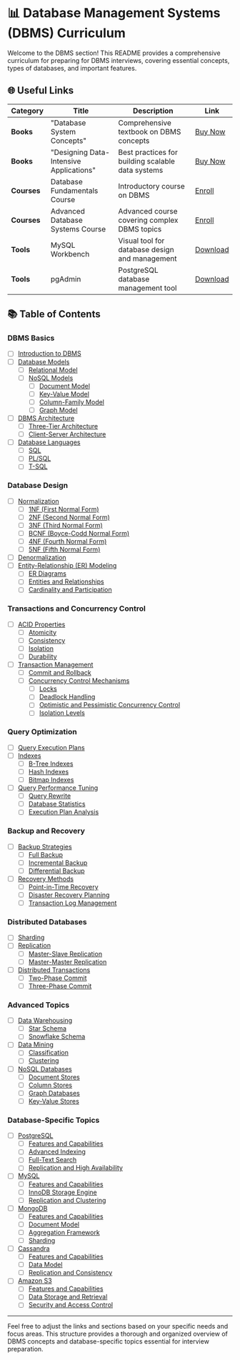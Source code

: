 # 📊 Database Management Systems (DBMS) Curriculum

Welcome to the DBMS section! This README provides a comprehensive curriculum for preparing for DBMS interviews, covering essential concepts, types of databases, and important features.

## 🌐 Useful Links

| Category        | Title                            | Description                                  | Link                                               |
|-----------------|----------------------------------|----------------------------------------------|---------------------------------------------------|
| **Books**       | "Database System Concepts"        | Comprehensive textbook on DBMS concepts      | [Buy Now](https://example.com/database-system-concepts) |
| **Books**       | "Designing Data-Intensive Applications" | Best practices for building scalable data systems | [Buy Now](https://example.com/data-intensive-applications) |
| **Courses**     | Database Fundamentals Course      | Introductory course on DBMS                  | [Enroll](https://example.com/database-fundamentals-course) |
| **Courses**     | Advanced Database Systems Course  | Advanced course covering complex DBMS topics | [Enroll](https://example.com/advanced-database-systems) |
| **Tools**       | MySQL Workbench                    | Visual tool for database design and management | [Download](https://example.com/mysql-workbench)   |
| **Tools**       | pgAdmin                           | PostgreSQL database management tool          | [Download](https://example.com/pgadmin)           |

## 📚 Table of Contents

### DBMS Basics
- [ ] [Introduction to DBMS](./DBMS/Basics/Introduction.md)
- [ ] [Database Models](./DBMS/Basics/Database_Models.md)
  - [ ] [Relational Model](./DBMS/Basics/Relational_Model.md)
  - [ ] [NoSQL Models](./DBMS/Basics/NoSQL_Models.md)
    - [ ] [Document Model](./DBMS/Basics/Document_Model.md)
    - [ ] [Key-Value Model](./DBMS/Basics/Key_Value_Model.md)
    - [ ] [Column-Family Model](./DBMS/Basics/Column_Family_Model.md)
    - [ ] [Graph Model](./DBMS/Basics/Graph_Model.md)
- [ ] [DBMS Architecture](./DBMS/Basics/Architecture.md)
  - [ ] [Three-Tier Architecture](./DBMS/Basics/Three_Tier_Architecture.md)
  - [ ] [Client-Server Architecture](./DBMS/Basics/Client_Server_Architecture.md)
- [ ] [Database Languages](./DBMS/Basics/Database_Languages.md)
  - [ ] [SQL](./DBMS/Basics/SQL.md)
  - [ ] [PL/SQL](./DBMS/Basics/PL_SQL.md)
  - [ ] [T-SQL](./DBMS/Basics/T_SQL.md)

### Database Design
- [ ] [Normalization](./DBMS/Design/Normalization.md)
  - [ ] [1NF (First Normal Form)](./DBMS/Design/1NF.md)
  - [ ] [2NF (Second Normal Form)](./DBMS/Design/2NF.md)
  - [ ] [3NF (Third Normal Form)](./DBMS/Design/3NF.md)
  - [ ] [BCNF (Boyce-Codd Normal Form)](./DBMS/Design/BCNF.md)
  - [ ] [4NF (Fourth Normal Form)](./DBMS/Design/4NF.md)
  - [ ] [5NF (Fifth Normal Form)](./DBMS/Design/5NF.md)
- [ ] [Denormalization](./DBMS/Design/Denormalization.md)
- [ ] [Entity-Relationship (ER) Modeling](./DBMS/Design/ER_Modeling.md)
  - [ ] [ER Diagrams](./DBMS/Design/ER_Diagrams.md)
  - [ ] [Entities and Relationships](./DBMS/Design/Entities_Relationships.md)
  - [ ] [Cardinality and Participation](./DBMS/Design/Cardinality_Participation.md)

### Transactions and Concurrency Control
- [ ] [ACID Properties](./DBMS/Transactions/ACID_Properties.md)
  - [ ] [Atomicity](./DBMS/Transactions/Atomicity.md)
  - [ ] [Consistency](./DBMS/Transactions/Consistency.md)
  - [ ] [Isolation](./DBMS/Transactions/Isolation.md)
  - [ ] [Durability](./DBMS/Transactions/Durability.md)
- [ ] [Transaction Management](./DBMS/Transactions/Transaction_Management.md)
  - [ ] [Commit and Rollback](./DBMS/Transactions/Commit_Rollback.md)
  - [ ] [Concurrency Control Mechanisms](./DBMS/Transactions/Concurrency_Control.md)
    - [ ] [Locks](./DBMS/Transactions/Locks.md)
    - [ ] [Deadlock Handling](./DBMS/Transactions/Deadlock_Handling.md)
    - [ ] [Optimistic and Pessimistic Concurrency Control](./DBMS/Transactions/Optimistic_Pessimistic.md)
    - [ ] [Isolation Levels](./DBMS/Transactions/Isolation_Levels.md)

### Query Optimization
- [ ] [Query Execution Plans](./DBMS/Optimization/Execution_Plans.md)
- [ ] [Indexes](./DBMS/Optimization/Indexes.md)
  - [ ] [B-Tree Indexes](./DBMS/Optimization/B_Tree_Indexes.md)
  - [ ] [Hash Indexes](./DBMS/Optimization/Hash_Indexes.md)
  - [ ] [Bitmap Indexes](./DBMS/Optimization/Bitmap_Indexes.md)
- [ ] [Query Performance Tuning](./DBMS/Optimization/Performance_Tuning.md)
  - [ ] [Query Rewrite](./DBMS/Optimization/Query_Rewrite.md)
  - [ ] [Database Statistics](./DBMS/Optimization/Database_Statistics.md)
  - [ ] [Execution Plan Analysis](./DBMS/Optimization/Execution_Plan_Analysis.md)

### Backup and Recovery
- [ ] [Backup Strategies](./DBMS/Backup_Recovery/Backup_Strategies.md)
  - [ ] [Full Backup](./DBMS/Backup_Recovery/Full_Backup.md)
  - [ ] [Incremental Backup](./DBMS/Backup_Recovery/Incremental_Backup.md)
  - [ ] [Differential Backup](./DBMS/Backup_Recovery/Differential_Backup.md)
- [ ] [Recovery Methods](./DBMS/Backup_Recovery/Recovery_Methods.md)
  - [ ] [Point-in-Time Recovery](./DBMS/Backup_Recovery/Point_in_Time_Recovery.md)
  - [ ] [Disaster Recovery Planning](./DBMS/Backup_Recovery/Disaster_Recovery_Planning.md)
  - [ ] [Transaction Log Management](./DBMS/Backup_Recovery/Transaction_Log_Management.md)

### Distributed Databases
- [ ] [Sharding](./DBMS/Distributed/Sharding.md)
- [ ] [Replication](./DBMS/Distributed/Replication.md)
  - [ ] [Master-Slave Replication](./DBMS/Distributed/Master_Slave_Replication.md)
  - [ ] [Master-Master Replication](./DBMS/Distributed/Master_Master_Replication.md)
- [ ] [Distributed Transactions](./DBMS/Distributed/Distributed_Transactions.md)
  - [ ] [Two-Phase Commit](./DBMS/Distributed/Two_Phase_Commit.md)
  - [ ] [Three-Phase Commit](./DBMS/Distributed/Three_Phase_Commit.md)

### Advanced Topics
- [ ] [Data Warehousing](./DBMS/Advanced/Data_Warehousing.md)
  - [ ] [Star Schema](./DBMS/Advanced/Star_Schema.md)
  - [ ] [Snowflake Schema](./DBMS/Advanced/Snowflake_Schema.md)
- [ ] [Data Mining](./DBMS/Advanced/Data_Mining.md)
  - [ ] [Classification](./DBMS/Advanced/Classification.md)
  - [ ] [Clustering](./DBMS/Advanced/Clustering.md)
- [ ] [NoSQL Databases](./DBMS/Advanced/NoSQL_Databases.md)
  - [ ] [Document Stores](./DBMS/Advanced/Document_Stores.md)
  - [ ] [Column Stores](./DBMS/Advanced/Column_Stores.md)
  - [ ] [Graph Databases](./DBMS/Advanced/Graph_Databases.md)
  - [ ] [Key-Value Stores](./DBMS/Advanced/Key_Value_Stores.md)

### Database-Specific Topics
- [ ] [PostgreSQL](./DBMS/Database_Specific/PostgreSQL.md)
  - [ ] [Features and Capabilities](./DBMS/Database_Specific/PostgreSQL_Features.md)
  - [ ] [Advanced Indexing](./DBMS/Database_Specific/PostgreSQL_Advanced_Indexing.md)
  - [ ] [Full-Text Search](./DBMS/Database_Specific/PostgreSQL_Full_Text_Search.md)
  - [ ] [Replication and High Availability](./DBMS/Database_Specific/PostgreSQL_Replication.md)
- [ ] [MySQL](./DBMS/Database_Specific/MySQL.md)
  - [ ] [Features and Capabilities](./DBMS/Database_Specific/MySQL_Features.md)
  - [ ] [InnoDB Storage Engine](./DBMS/Database_Specific/MySQL_InnoDB.md)
  - [ ] [Replication and Clustering](./DBMS/Database_Specific/MySQL_Replication.md)
- [ ] [MongoDB](./DBMS/Database_Specific/MongoDB.md)
  - [ ] [Features and Capabilities](./DBMS/Database_Specific/MongoDB_Features.md)
  - [ ] [Document Model](./DBMS/Database_Specific/MongoDB_Document_Model.md)
  - [ ] [Aggregation Framework](./DBMS/Database_Specific/MongoDB_Aggregation.md)
  - [ ] [Sharding](./DBMS/Database_Specific/MongoDB_Sharding.md)
- [ ] [Cassandra](./DBMS/Database_Specific/Cassandra.md)
  - [ ] [Features and Capabilities](./DBMS/Database_Specific/Cassandra_Features.md)
  - [ ] [Data Model](./DBMS/Database_Specific/Cassandra_Data_Model.md)
  - [ ] [Replication and Consistency](./DBMS/Database_Specific/Cassandra_Replication.md)
- [ ] [Amazon S3](./DBMS/Database_Specific/Amazon_S3.md)
  - [ ] [Features and Capabilities](./DBMS/Database_Specific/Amazon_S3_Features.md)
  - [ ] [Data Storage and Retrieval](./DBMS/Database_Specific/Amazon_S3_Data_Storage.md)
  - [ ] [Security and Access Control](./DBMS/Database_Specific/Amazon_S3_Security.md)

---

Feel free to adjust the links and sections based on your specific needs and focus areas. This structure provides a thorough and organized overview of DBMS concepts and database-specific topics essential for interview preparation.
